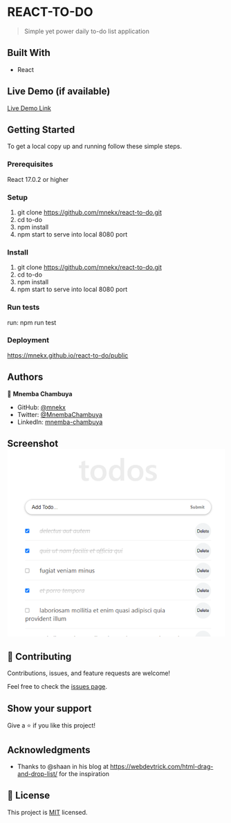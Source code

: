 
# REACT-TO-DO

> Simple yet power daily to-do list application

## Built With

- React

## Live Demo (if available)
[Live Demo Link](https://mnekx.github.io/react-to-do/dist/)


## Getting Started

To get a local copy up and running follow these simple steps.

### Prerequisites

React 17.0.2 or higher

### Setup

1. git clone https://github.com/mnekx/react-to-do.git
2. cd to-do
3. npm install
4. npm start to serve into local 8080 port

### Install

1. git clone https://github.com/mnekx/react-to-do.git
2. cd to-do
3. npm install
4. npm start to serve into local 8080 port

### Run tests
run: npm run test

### Deployment
https://mnekx.github.io/react-to-do/public

## Authors

👤 **Mnemba Chambuya**

- GitHub: [@mnekx](https://github.com/mnekx)
- Twitter: [@MnembaChambuya](https://twitter.com/MnembaChambuya)
- LinkedIn: [mnemba-chambuya](https://linkedin.com/in/mnemba-chambuya)

## Screenshot ![see](./images/screenshot.png?raw=true "Title")

## 🤝 Contributing

Contributions, issues, and feature requests are welcome!

Feel free to check the [issues page](../../issues/).

## Show your support

Give a ⭐️ if you like this project!

## Acknowledgments

- Thanks to @shaan in his blog at https://webdevtrick.com/html-drag-and-drop-list/ for the inspiration

## 📝 License

This project is [MIT](./MIT.md) licensed.
